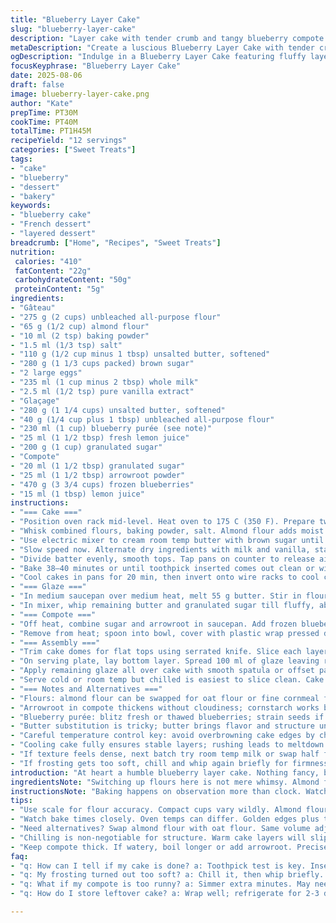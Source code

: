 ```yaml
---
title: "Blueberry Layer Cake"
slug: "blueberry-layer-cake"
description: "Layer cake with tender crumb and tangy blueberry compote. Uses all-purpose and almond flour mix for texture twist. Butter and brown sugar for depth, eggs for structure. Glaze thickened with arrowroot, fresh lemon brightens flavor. Composed in 4 layers, spread with creamy frosting and jammy compote. Cool completely before assembly. Bake until firm but moist, toothpick test mandatory. Keeps refrigerated 2–3 days under cloche. Practical substitutions included for common pantry gaps."
metaDescription: "Create a luscious Blueberry Layer Cake with tender crumb, creamy glaze, and tangy blueberry compote for an impressive dessert."
ogDescription: "Indulge in a Blueberry Layer Cake featuring fluffy layers and fresh blueberry flavors. A perfect dessert for gatherings or any occasion."
focusKeyphrase: "Blueberry Layer Cake"
date: 2025-08-06
draft: false
image: blueberry-layer-cake.png
author: "Kate"
prepTime: PT30M
cookTime: PT40M
totalTime: PT1H45M
recipeYield: "12 servings"
categories: ["Sweet Treats"]
tags:
- "cake"
- "blueberry"
- "dessert"
- "bakery"
keywords:
- "blueberry cake"
- "French dessert"
- "layered dessert"
breadcrumb: ["Home", "Recipes", "Sweet Treats"]
nutrition: 
 calories: "410"
 fatContent: "22g"
 carbohydrateContent: "50g"
 proteinContent: "5g"
ingredients:
- "Gâteau"
- "275 g (2 cups) unbleached all-purpose flour"
- "65 g (1/2 cup) almond flour"
- "10 ml (2 tsp) baking powder"
- "1.5 ml (1/3 tsp) salt"
- "110 g (1/2 cup minus 1 tbsp) unsalted butter, softened"
- "280 g (1 1/3 cups packed) brown sugar"
- "2 large eggs"
- "235 ml (1 cup minus 2 tbsp) whole milk"
- "2.5 ml (1/2 tsp) pure vanilla extract"
- "Glaçage"
- "280 g (1 1/4 cups) unsalted butter, softened"
- "40 g (1/4 cup plus 1 tbsp) unbleached all-purpose flour"
- "230 ml (1 cup) blueberry purée (see note)"
- "25 ml (1 1/2 tbsp) fresh lemon juice"
- "200 g (1 cup) granulated sugar"
- "Compote"
- "20 ml (1 1/2 tbsp) granulated sugar"
- "25 ml (1 1/2 tbsp) arrowroot powder"
- "470 g (3 3/4 cups) frozen blueberries"
- "15 ml (1 tbsp) lemon juice"
instructions:
- "=== Cake ==="
- "Position oven rack mid-level. Heat oven to 175 C (350 F). Prepare two 20 cm (8 inch) springform pans; grease sides, line bottoms tightly with parchment. Ensures clean edges, no sticking hassle."
- "Whisk combined flours, baking powder, salt. Almond flour adds moist crumb and subtle nutty note; can omit if allergic, sub total with all-purpose."
- "Use electric mixer to cream room temp butter with brown sugar until pale, fluffy — about 4 minutes. Brown sugar deepens sweetness and moisture. Add eggs one at a time, beat until fully incorporated, no streaks."
- "Slow speed now. Alternate dry ingredients with milk and vanilla, starting and ending dry. Don’t overmix; batter should be thick but pourable."
- "Divide batter evenly, smooth tops. Tap pans on counter to release air bubbles — avoid giant holes later."
- "Bake 38–40 minutes or until toothpick inserted comes out clean or with few crumbs. Resist opening door early — temperature dips cause sinking."
- "Cool cakes in pans for 20 min, then invert onto wire racks to cool completely; 2.5–3 hours minimum. Warm cake ruins frosting and causes slipping."
- "=== Glaze ==="
- "In medium saucepan over medium heat, melt 55 g butter. Stir in flour, cook for 1 min until paste bubbles lightly — cooks out raw taste. Add blueberry purée and lemon juice; whisk constantly to prevent lumps. Bring to boil but watch carefully — simmers for 2 min until thickened, glossy, like jam. Remove from heat; cover surface immediately with plastic wrap to avoid skin. Chill 1 hour until cool but still spreadable."
- "In mixer, whip remaining butter and granulated sugar till fluffy, about 5 minutes. Fold cooled blueberry mixture in gradually; mix on medium until glossy frosting forms. Can store covered 2 days refrigerated. Let soften on counter before using."
- "=== Compote ==="
- "Off heat, combine sugar and arrowroot in saucepan. Add frozen blueberries and lemon juice, stir gently. Place over medium heat; bring to gentle boil while stirring constantly. Cook 8–10 minutes; mixture thickens, blueberries burst releasing liquid but still holds shape."
- "Remove from heat; spoon into bowl, cover with plastic wrap pressed down on surface to prevent skin. Cool to room temp, chill 1 hour before using. Keeps flavor punch and thick consistency."
- "=== Assembly ==="
- "Trim cake domes for flat tops using serrated knife. Slice each layer horizontally into 2 thin cakes — 4 layers total."
- "On serving plate, lay bottom layer. Spread 100 ml of glaze leaving rim edges slightly higher — acts as dam holding compote inside. Dollop 1/3 compote. Layer next cake gently; repeat glaze and compote. Third layer same. Final layer placed on top, no compote."
- "Apply remaining glaze all over cake with smooth spatula or offset palette knife. Chill assembled cake minimum 1 hour for flavors to marry, frosting to firm up."
- "Serve cold or room temp but chilled is easiest to slice clean. Cake lasts 2–3 days covered and refrigerated. Let sit 15 minutes before slicing for softer texture."
- "=== Notes and Alternatives ==="
- "Flours: almond flour can be swapped for oat flour or fine cornmeal for a different crumb texture, but keep total volume same. Brown sugar replaces granulated for moisture; if unavailable, use light molasses or 2 tbsp honey plus sugar to mimic depth."
- "Arrowroot in compote thickens without cloudiness; cornstarch works but may slightly alter clarity and gel firmness."
- "Blueberry purée: blitz fresh or thawed blueberries; strain seeds if preferred smoother glaze but some texture adds rustic feel. Can substitute frozen blackberries for twist in flavor."
- "Butter substitution is tricky; butter brings flavor and structure unlike oils. Use high-quality for best taste and consistency. If salted, reduce added salt slightly."
- "Careful temperature control key: avoid overbrowning cake edges by checking at the 35-minute mark; sides should spring back on light touch."
- "Cooling cake fully ensures stable layers; rushing leads to meltdown of glaze or compote slipping out."
- "If texture feels dense, next batch try room temp milk or swap half for buttermilk to add tender acid toner."
- "If frosting gets too soft, chill and whip again briefly for firmness. Too stiff? Add splash milk or vanilla to loosen."
introduction: "At heart a humble blueberry layer cake. Nothing fancy, but gets the job done with careful details. Grain textures go beyond white flour — folded almond flour bonus points for moist crumb. Browning brown sugar—not just sweetness—adds a toasty nuance. No phantom artificial flavors; real lemon juice and fresh blueberry purée punch through. Watch the bake; toothpick is king. Overbake and cake crumbles, underbake — dense pudding disaster. Glaçage and compote are anchors — thick enough to stay but still spreadable. Chilling stages are brutal but unforgiving if skipped. The real effort pays off in layers that hold shape, flavor punch, and that subtle crumb bite every good cake demands. For late-night casual baking or dinner party, chunks of kitchen discipline locked in."
ingredientsNote: "Switching up flours here is not mere whimsy. Almond flour lends moistness and slight nuttiness, giving crumb complexity missing from straight all-purpose; good tweak for advanced home bakers wanting next level. Always weigh flours for accuracy — packed cups vary wildly. Brown sugar improves both moisture and depth; regular granulated sugar would dry cake quicker. For compote thickening, arrowroot yields glossy, clean finish unlike cornstarch, which can cloud or gunk up. Lemon juice is essential to balance sweetness and brighten blueberry tones — skip at risk of flat flavors. Butter must be at room temp for smooth creaming — cold butter ruins aeration. Don’t substitute with oil; texture changes significantly. Using frozen berries year-round practical, but thaw fully to avoid extra liquid in compote. Keep puree seed-free if you want slick glaze; otherwise leave seeds for rustic bite. All in all, modest ingredient changes but massive textural and sensory shifts if done right."
instructionsNote: "Baking happens on observation more than clock. Watch for cake edges pulling from pan and toothpick near dry—not fully dry- is acceptable because almond flour holds moisture differently. Creaming butter and sugar well introduces air, critical for rise; don’t rush this step. Combining ingredients low and slow avoids dense pasty batter — flour folded in alternating milk keeps batter balanced. Pouring batter into pans evenly and knocking out big air bubbles saves giant holes or tunnels. Cooling is non-negotiable; warm cake ruins frost stability and causes sliding layers. Glaze prep needs continuous stirring to avoid flour lumps — the smallest clump ruins finish. Cover glaze with plastic wrap touching surface immediately after cooking; else skin forms. Compote requires gentle boil and constant attention so it doesn't scorch or separate. Assembly with layer trimming ensures flat stacking — trims recycled into crumbs or snacks. Frosting border acts as dam; key to hold compote in place instead of wet mess oozing over. Chilling final cake for set time firms structure making slicing feasible. Patience here is professional shortcut, not waste."
tips:
- "Use scale for flour accuracy. Compact cups vary wildly. Almond flour’s nutty note adds complexity. Don’t skip weight measure."
- "Watch bake times closely. Oven temps can differ. Golden edges plus toothpick test keep cake from soggy—trust signs."
- "Need alternatives? Swap almond flour with oat flour. Same volume adjusts texture but keep balance tight."
- "Chilling is non-negotiable for structure. Warm cake layers will slip, frost won’t hold. Don't rush. Savor the process."
- "Keep compote thick. If watery, boil longer or add arrowroot. Precise timing and stirring prevent a mess—always watch."
faq:
- "q: How can I tell if my cake is done? a: Toothpick test is key. Insert it; few crumbs on it means done. Look for edges pulling away from pans."
- "q: My frosting turned out too soft? a: Chill it, then whip briefly. If too stiff, a splash of milk helps loosen it. Adjust consistency based on feel."
- "q: What if my compote is too runny? a: Simmer extra minutes. May need more arrowroot mixed in cold water. Thicken while stirring means control."
- "q: How do I store leftover cake? a: Wrap well; refrigerate for 2-3 days. Slices freeze tightly for months. Thaw slowly overnight for best results."

---
```

